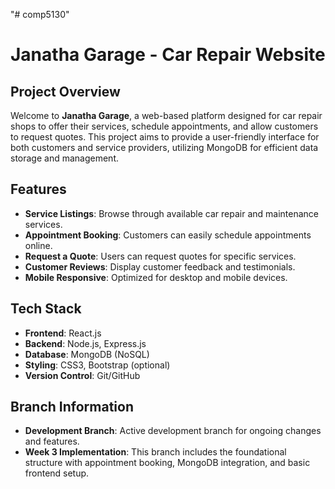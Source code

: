 "# comp5130" 
# **Janatha Garage - Car Repair Website**

## **Project Overview**
Welcome to **Janatha Garage**, a web-based platform designed for car repair shops to offer their services, schedule appointments, and allow customers to request quotes. This project aims to provide a user-friendly interface for both customers and service providers, utilizing MongoDB for efficient data storage and management.

## **Features**
- **Service Listings**: Browse through available car repair and maintenance services.
- **Appointment Booking**: Customers can easily schedule appointments online.
- **Request a Quote**: Users can request quotes for specific services.
- **Customer Reviews**: Display customer feedback and testimonials.
- **Mobile Responsive**: Optimized for desktop and mobile devices.

## **Tech Stack**
- **Frontend**: React.js
- **Backend**: Node.js, Express.js
- **Database**: MongoDB (NoSQL)
- **Styling**: CSS3, Bootstrap (optional)
- **Version Control**: Git/GitHub

## **Branch Information**
- **Development Branch**: Active development branch for ongoing changes and features.
- **Week 3 Implementation**: This branch includes the foundational structure with appointment booking, MongoDB integration, and basic frontend setup.

